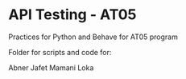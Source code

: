 # API Testing - AT05

Practices for Python and Behave for AT05 program

Folder for scripts and code for:

Abner Jafet Mamani Loka